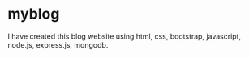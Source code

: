 # myblog
I have created this blog website using html, css, bootstrap, javascript, node.js, express.js, mongodb.
